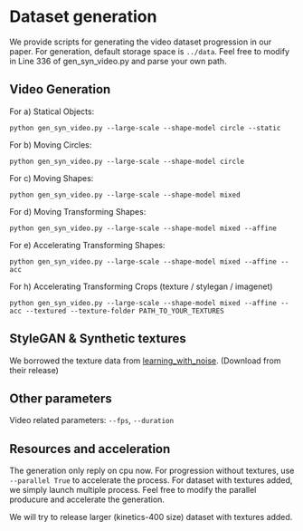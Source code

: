 # Dataset generation
We provide scripts for generating the video dataset progression in our paper.
For generation, default storage space is `../data`. Feel free to modify in Line 336 of gen_syn_video.py and parse your own path.

## Video Generation
For a) Statical Objects:

`python gen_syn_video.py --large-scale --shape-model circle --static`

For b) Moving Circles:

`python gen_syn_video.py --large-scale --shape-model circle`

For c) Moving Shapes:

`python gen_syn_video.py --large-scale --shape-model mixed`

For d) Moving Transforming Shapes:

`python gen_syn_video.py --large-scale --shape-model mixed --affine`

For e) Accelerating Transforming Shapes:

`python gen_syn_video.py --large-scale --shape-model mixed --affine --acc`

For h) Accelerating Transforming Crops (texture / stylegan / imagenet)

`python gen_syn_video.py --large-scale --shape-model mixed --affine --acc --textured --texture-folder PATH_TO_YOUR_TEXTURES`


## StyleGAN & Synthetic textures
We borrowed the texture data from [learning_with_noise](https://github.com/mbaradad/learning_with_noise). (Download from their release)

## Other parameters
Video related parameters: `--fps`, `--duration`

## Resources and acceleration
The generation only reply on cpu now. For progression without textures, use `--parallel True` to accelerate the process. For dataset with textures added, we simply launch multiple process. Feel free to modify the parallel producure and accelerate the generation.

We will try to release larger (kinetics-400 size) dataset with textures added.




